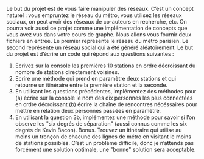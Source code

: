 Le but du projet est de vous faire manipuler des réseaux. C’est un concept naturel : vous empruntez le
réseau du métro, vous utilisez les réseaux sociaux, on peut avoir des réseaux de co-auteurs en recherche,
etc. On pourra voir aussi ce projet comme une implémentation de concepts que vous avez vus dans votre
cours de graphe.
Nous allons vous fournir deux fichiers en entrée. Le premier représente le réseau du métro parisien.
Le second représente un réseau social qui a été généré aléatoirement. Le but du projet est d’écrire un
code qui répond aux questions suivantes :
1. Ecrivez sur la console les premières 10 stations en ordre décroissant du nombre de stations directement voisines.
2. Ecrire une méthode qui prend en paramètre deux stations et qui retourne un itinéraire entre la
première station et la seconde.
3. En utilisant les questions précédentes, implémentez des méthodes pour
(a) écrire sur la console le nom des dix personnes les plus connectées en ordre décroissant
(b) écrire la chaîne de rencontres nécéssaires pour mettre en relation deux personnes passées en
paramètre.
4. En utilisant la question 3b, implémentez une méthode pour savoir si l’on observe les "six degrés
de séparation" (aussi connus comme les six degrés de Kevin Bacon).
Bonus. Trouvez un itinéraire qui utilise au moins un tronçon de chacune des lignes de métro en visitant
le moins de stations possibles. C’est un problème difficile, donc je n’attends pas forcément une
solution optimale, une "bonne" solution sera acceptable.
